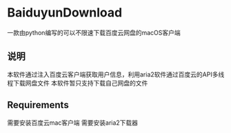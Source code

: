# BaiduyunDownload
一款由python编写的可以不限速下载百度云网盘的macOS客户端

## 说明
本软件通过注入百度云客户端获取用户信息，利用aria2软件通过百度云的API多线程下载网盘文件
本软件暂只支持下载自己网盘的文件

## Requirements
需要安装百度云mac客户端
需要安装aria2下载器

